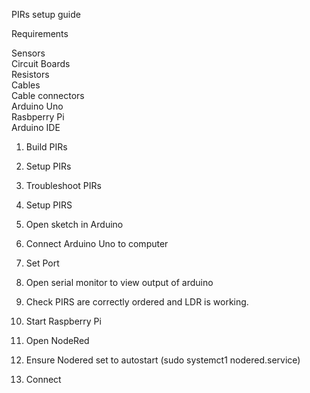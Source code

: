PIRs setup guide 

Requirements  

Sensors  
Circuit Boards  
Resistors  
Cables  
Cable connectors  
Arduino Uno  
Rasbperry Pi  
Arduino IDE 


1. Build PIRs  
2. Setup PIRs  
3. Troubleshoot PIRs 



2. Setup PIRS
1. Open sketch in Arduino  
1. Connect Arduino Uno to computer  
2. Set Port  
3. Open serial monitor to view output of arduino  
4. Check PIRS are correctly ordered and LDR is working.  

5. Start Raspberry Pi  
6. Open NodeRed  
7. Ensure Nodered set to autostart (sudo systemct1 nodered.service)  
8. Connect 


